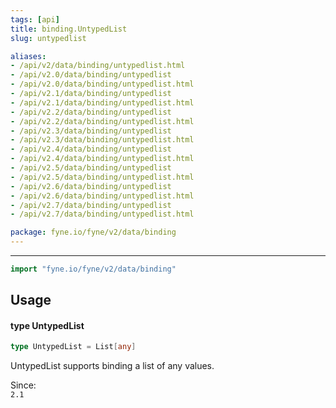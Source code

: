```yaml
---
tags: [api]
title: binding.UntypedList
slug: untypedlist

aliases:
- /api/v2/data/binding/untypedlist.html
- /api/v2.0/data/binding/untypedlist
- /api/v2.0/data/binding/untypedlist.html
- /api/v2.1/data/binding/untypedlist
- /api/v2.1/data/binding/untypedlist.html
- /api/v2.2/data/binding/untypedlist
- /api/v2.2/data/binding/untypedlist.html
- /api/v2.3/data/binding/untypedlist
- /api/v2.3/data/binding/untypedlist.html
- /api/v2.4/data/binding/untypedlist
- /api/v2.4/data/binding/untypedlist.html
- /api/v2.5/data/binding/untypedlist
- /api/v2.5/data/binding/untypedlist.html
- /api/v2.6/data/binding/untypedlist
- /api/v2.6/data/binding/untypedlist.html
- /api/v2.7/data/binding/untypedlist
- /api/v2.7/data/binding/untypedlist.html

package: fyne.io/fyne/v2/data/binding
---
```



---
```go
import "fyne.io/fyne/v2/data/binding"
```

## Usage

#### type UntypedList

```go
type UntypedList = List[any]
```

UntypedList supports binding a list of any values.


<div class="since">Since: <code>
2.1</code></div>
